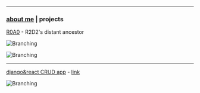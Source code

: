 * * *
### [about me](https://abradaric.me)   |   projects

[R0A0](./r0a0.html) - R2D2's distant ancestor

![Branching](https://media.giphy.com/media/2zdnjNRZuZrx0Rp032/giphy.gif)

![Branching](https://media.giphy.com/media/csH44qW7iEgPsNEqt2/giphy.gif)

* * *

[django&react CRUD app](./djreact.html) - [link](https://abradaric-django-react-demo.netlify.com/)

![Branching](https://i.imgur.com/Cegsuoh.gif)
